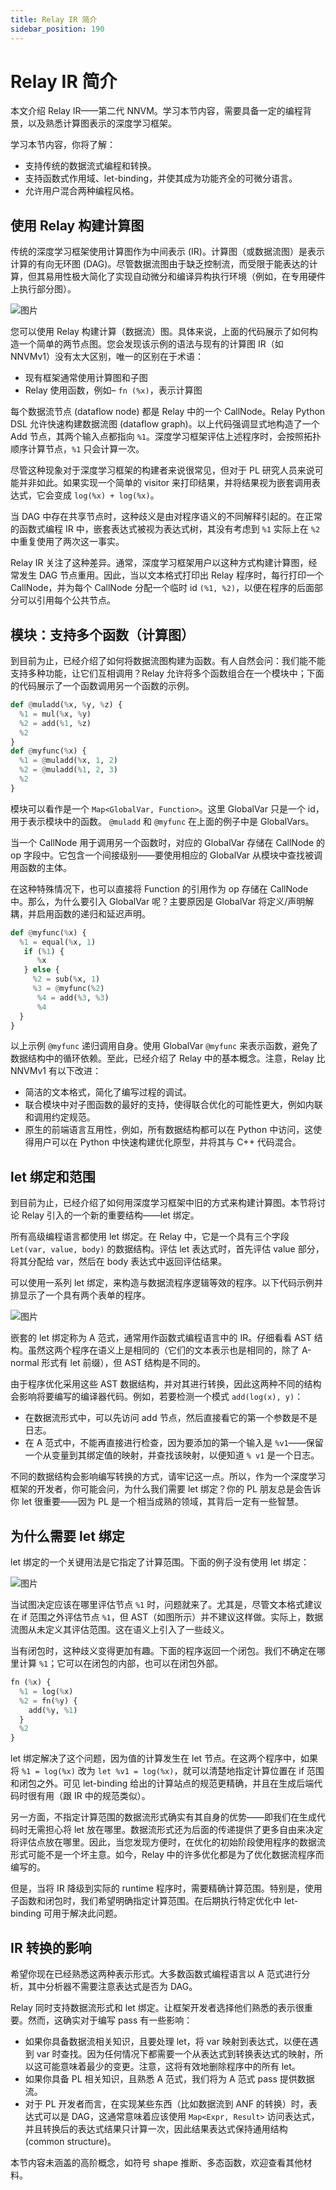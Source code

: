```yaml
---
title: Relay IR 简介
sidebar_position: 190
---
```


# Relay IR 简介

本文介绍 Relay IR——第二代 NNVM。学习本节内容，需要具备一定的编程背景，以及熟悉计算图表示的深度学习框架。

学习本节内容，你将了解：

* 支持传统的数据流式编程和转换。
* 支持函数式作用域、let-binding，并使其成为功能齐全的可微分语言。
* 允许用户混合两种编程风格。

## 使用 Relay 构建计算图

传统的深度学习框架使用计算图作为中间表示 (IR)。计算图（或数据流图）是表示计算的有向无环图 (DAG)。尽管数据流图由于缺乏控制流，而受限于能表达的计算，但其易用性极大简化了实现自动微分和编译异构执行环境（例如，在专用硬件上执行部分图）。

![图片](https://raw.githubusercontent.com/tvmai/tvmai.github.io/main/images/relay/dataflow.png)

您可以使用 Relay 构建计算（数据流）图。具体来说，上面的代码展示了如何构造一个简单的两节点图。您会发现该示例的语法与现有的计算图 IR（如 NNVMv1）没有太大区别，唯一的区别在于术语：

* 现有框架通常使用计算图和子图
* Relay 使用函数，例如– `fn (%x)`，表示计算图

每个数据流节点 (dataflow node) 都是 Relay 中的一个 CallNode。Relay Python DSL 允许快速构建数据流图 (dataflow graph)。以上代码强调显式地构造了一个 Add 节点，其两个输入点都指向 `%1`。深度学习框架评估上述程序时，会按照拓扑顺序计算节点，`%1` 只会计算一次。

尽管这种现象对于深度学习框架的构建者来说很常见，但对于 PL 研究人员来说可能并非如此。如果实现一个简单的 visitor 来打印结果，并将结果视为嵌套调用表达式，它会变成 `log(%x) + log(%x)`。

当 DAG 中存在共享节点时，这种歧义是由对程序语义的不同解释引起的。在正常的函数式编程 IR 中，嵌套表达式被视为表达式树，其没有考虑到 `%1` 实际上在 `%2` 中重复使用了两次这一事实。

Relay IR 关注了这种差异。通常，深度学习框架用户以这种方式构建计算图，经常发生 DAG 节点重用。因此，当以文本格式打印出 Relay 程序时，每行打印一个 CallNode，并为每个 CallNode 分配一个临时 id `(%1, %2)`，以便在程序的后面部分可以引用每个公共节点。

## 模块：支持多个函数（计算图）

到目前为止，已经介绍了如何将数据流图构建为函数。有人自然会问：我们能不能支持多种功能，让它们互相调用？Relay 允许将多个函数组合在一个模块中；下面的代码展示了一个函数调用另一个函数的示例。

``` python
def @muladd(%x, %y, %z) {
  %1 = mul(%x, %y)
  %2 = add(%1, %z)
  %2
}
def @myfunc(%x) {
  %1 = @muladd(%x, 1, 2)
  %2 = @muladd(%1, 2, 3)
  %2
}
```

模块可以看作是一个 `Map<GlobalVar, Function>`。这里 GlobalVar 只是一个 id，用于表示模块中的函数。 `@muladd` 和 `@myfunc` 在上面的例子中是 GlobalVars。

当一个 CallNode 用于调用另一个函数时，对应的 GlobalVar 存储在 CallNode 的 op 字段中。它包含一个间接级别——要使用相应的 GlobalVar 从模块中查找被调用函数的主体。

在这种特殊情况下，也可以直接将 Function 的引用作为 op 存储在 CallNode 中。那么，为什么要引入 GlobalVar 呢？主要原因是 GlobalVar 将定义/声明解耦，并启用函数的递归和延迟声明。

``` python
def @myfunc(%x) {
  %1 = equal(%x, 1)
   if (%1) {
      %x
   } else {
     %2 = sub(%x, 1)
     %3 = @myfunc(%2)
      %4 = add(%3, %3)
      %4
  }
}
```

以上示例 `@myfunc` 递归调用自身。使用 GlobalVar `@myfunc` 来表示函数，避免了数据结构中的循环依赖。至此，已经介绍了 Relay 中的基本概念。注意，Relay 比 NNVMv1 有以下改进：

* 简洁的文本格式，简化了编写过程的调试。
* 联合模块中对子图函数的最好的支持，使得联合优化的可能性更大，例如内联和调用约定规范。
* 原生的前端语言互用性，例如，所有数据结构都可以在 Python 中访问，这使得用户可以在 Python 中快速构建优化原型，并将其与 C++ 代码混合。

## let 绑定和范围

到目前为止，已经介绍了如何用深度学习框架中旧的方式来构建计算图。本节将讨论 Relay 引入的一个新的重要结构——let 绑定。

所有高级编程语言都使用 let 绑定。在 Relay 中，它是一个具有三个字段 `Let(var, value, body)` 的数据结构。评估 let 表达式时，首先评估 value 部分，将其分配给 var，然后在 body 表达式中返回评估结果。

可以使用一系列 let 绑定，来构造与数据流程序逻辑等效的程序。以下代码示例并排显示了一个具有两个表单的程序。

![图片](https://raw.githubusercontent.com/tvmai/tvmai.github.io/main/images/relay/dataflow_vs_func.png)

嵌套的 let 绑定称为 A 范式，通常用作函数式编程语言中的 IR。仔细看看 AST 结构。虽然这两个程序在语义上是相同的（它们的文本表示也是相同的，除了 A-normal 形式有 let 前缀），但 AST 结构是不同的。

由于程序优化采用这些 AST 数据结构，并对其进行转换，因此这两种不同的结构会影响将要编写的编译器代码。例如，若要检测一个模式 `add(log(x), y)`：

* 在数据流形式中，可以先访问 add 节点，然后直接看它的第一个参数是不是日志。
* 在 A 范式中，不能再直接进行检查，因为要添加的第一个输入是 `%v1`——保留一个从变量到其绑定值的映射，并查找该映射，以便知道 `% v1` 是一个日志。

不同的数据结构会影响编写转换的方式，请牢记这一点。所以，作为一个深度学习框架的开发者，你可能会问，为什么我们需要 let 绑定？你的 PL 朋友总是会告诉你 let 很重要——因为 PL 是一个相当成熟的领域，其背后一定有一些智慧。

## 为什么需要 let 绑定

let 绑定的一个关键用法是它指定了计算范围。下面的例子没有使用 let 绑定：

![图片](https://raw.githubusercontent.com/tvmai/tvmai.github.io/main/images/relay/let_scope.png)

当试图决定应该在哪里评估节点 `%1` 时，问题就来了。尤其是，尽管文本格式建议在 if 范围之外评估节点 `%1`，但 AST（如图所示）并不建议这样做。实际上，数据流图从未定义其评估范围。这在语义上引入了一些歧义。

当有闭包时，这种歧义变得更加有趣。下面的程序返回一个闭包。我们不确定在哪里计算 `%1`；它可以在闭包的内部，也可以在闭包外部。

``` python
fn (%x) {
  %1 = log(%x)
  %2 = fn(%y) {
    add(%y, %1)
  }
  %2
}
```

let 绑定解决了这个问题，因为值的计算发生在 let 节点。在这两个程序中，如果将 `%1 = log(%x)` 改为 `let %v1 = log(%x)`，就可以清楚地指定计算位置在 if 范围和闭包之外。可见 let-binding 给出的计算站点的规范更精确，并且在生成后端代码时很有用（跟 IR 中的规范类似）。

另一方面，不指定计算范围的数据流形式确实有其自身的优势——即我们在生成代码时无需担心将 let 放在哪里。数据流形式还为后面的传递提供了更多自由来决定将评估点放在哪里。因此，当您发现方便时，在优化的初始阶段使用程序的数据流形式可能不是一个坏主意。如今，Relay 中的许多优化都是为了优化数据流程序而编写的。

但是，当将 IR 降级到实际的 runtime 程序时，需要精确计算范围。特别是，使用子函数和闭包时，我们希望明确指定计算范围。在后期执行特定优化中 let-binding 可用于解决此问题。

## IR 转换的影响

希望你现在已经熟悉这两种表示形式。大多数函数式编程语言以 A 范式进行分析，其中分析器不需要注意表达式是否为 DAG。

Relay 同时支持数据流形式和 let 绑定。让框架开发者选择他们熟悉的表示很重要。然而，这确实对于编写 pass 有一些影响：

* 如果你具备数据流相关知识，且要处理 let，将 var 映射到表达式，以便在遇到 var 时查找。因为任何情况下都需要一个从表达式到转换表达式的映射，所以这可能意味着最少的变更。注意，这将有效地删除程序中的所有 let。
* 如果你具备 PL 相关知识，且熟悉 A 范式，我们将为 A 范式 pass 提供数据流。
* 对于 PL 开发者而言，在实现某些东西（比如数据流到 ANF 的转换）时，表达式可以是 DAG，这通常意味着应该使用 `Map<Expr, Result>` 访问表达式，并且转换后的表达式结果只计算一次，因此结果表达式保持通用结构 (common structure)。

本节内容未涵盖的高阶概念，如符号 shape 推断、多态函数，欢迎查看其他材料。